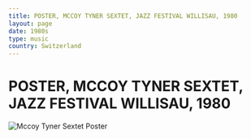 ```yaml
---
title: POSTER, MCCOY TYNER SEXTET, JAZZ FESTIVAL WILLISAU, 1980
layout: page
date: 1980s
type: music
country: Switzerland
---
```


<h1> POSTER, MCCOY TYNER SEXTET, JAZZ FESTIVAL WILLISAU, 1980 </h1>

<img src="/poster-design/img/jazzfestwillisau.jpg" alt="Mccoy Tyner Sextet Poster">